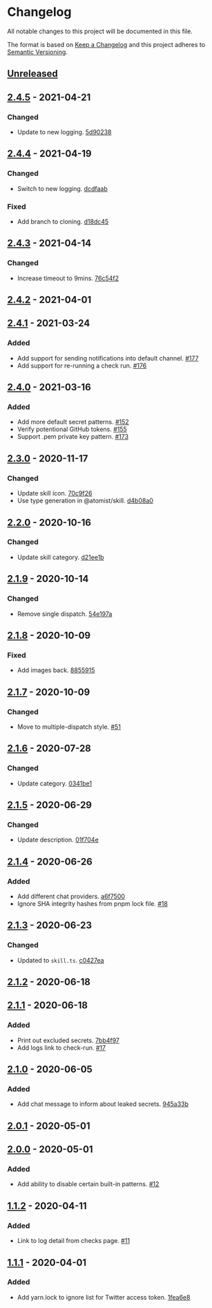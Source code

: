 # Changelog

All notable changes to this project will be documented in this file.

The format is based on [Keep a Changelog](http://keepachangelog.com/)
and this project adheres to [Semantic Versioning](http://semver.org/).

## [Unreleased](https://github.com/atomist-skills/github-secret-scanner-skill/compare/2.4.5...HEAD)

## [2.4.5](https://github.com/atomist-skills/github-secret-scanner-skill/compare/2.4.4...2.4.5) - 2021-04-21

### Changed

-   Update to new logging. [5d90238](https://github.com/atomist-skills/github-secret-scanner-skill/commit/5d902384a40d6ac2f16cc509dddf748bc42646e0)

## [2.4.4](https://github.com/atomist-skills/github-secret-scanner-skill/compare/2.4.3...2.4.4) - 2021-04-19

### Changed

-   Switch to new logging. [dcdfaab](https://github.com/atomist-skills/github-secret-scanner-skill/commit/dcdfaaba10f6b8703b38926a689db6c679b15814)

### Fixed

-   Add branch to cloning. [d18dc45](https://github.com/atomist-skills/github-secret-scanner-skill/commit/d18dc45c4811152335797c3e2b21079af78620ff)

## [2.4.3](https://github.com/atomist-skills/github-secret-scanner-skill/compare/2.4.2...2.4.3) - 2021-04-14

### Changed

-   Increase timeout to 9mins. [76c54f2](https://github.com/atomist-skills/github-secret-scanner-skill/commit/76c54f2679d8ed44255fd85e137b429176681986)

## [2.4.2](https://github.com/atomist-skills/github-secret-scanner-skill/compare/2.4.1...2.4.2) - 2021-04-01

## [2.4.1](https://github.com/atomist-skills/github-secret-scanner-skill/compare/2.4.0...2.4.1) - 2021-03-24

### Added

-   Add support for sending notifications into default channel. [#177](https://github.com/atomist-skills/github-secret-scanner-skill/issues/177)
-   Add support for re-running a check run. [#176](https://github.com/atomist-skills/github-secret-scanner-skill/issues/176)

## [2.4.0](https://github.com/atomist-skills/github-secret-scanner-skill/compare/2.3.0...2.4.0) - 2021-03-16

### Added

-   Add more default secret patterns. [#152](https://github.com/atomist-skills/github-secret-scanner-skill/issues/152)
-   Verify potentional GitHub tokens. [#155](https://github.com/atomist-skills/github-secret-scanner-skill/issues/155)
-   Support .pem private key pattern. [#173](https://github.com/atomist-skills/github-secret-scanner-skill/issues/173)

## [2.3.0](https://github.com/atomist-skills/github-secret-scanner-skill/compare/2.2.0...2.3.0) - 2020-11-17

### Changed

-   Update skill icon. [70c9f26](https://github.com/atomist-skills/github-secret-scanner-skill/commit/70c9f2624f201bbf028a7a4ace733f1a1956acbb)
-   Use type generation in @atomist/skill. [d4b08a0](https://github.com/atomist-skills/github-secret-scanner-skill/commit/d4b08a0f17afdb61016fea734fb778c435c62423)

## [2.2.0](https://github.com/atomist-skills/github-secret-scanner-skill/compare/2.1.9...2.2.0) - 2020-10-16

### Changed

-   Update skill category. [d21ee1b](https://github.com/atomist-skills/github-secret-scanner-skill/commit/d21ee1bbfd4a54038ca98b6e7fdafa5604acae30)

## [2.1.9](https://github.com/atomist-skills/github-secret-scanner-skill/compare/2.1.8...2.1.9) - 2020-10-14

### Changed

-   Remove single dispatch. [54e197a](https://github.com/atomist-skills/github-secret-scanner-skill/commit/54e197a2ddb54722cdef329bd773a737ead89fb6)

## [2.1.8](https://github.com/atomist-skills/github-secret-scanner-skill/compare/2.1.7...2.1.8) - 2020-10-09

### Fixed

-   Add images back. [8855915](https://github.com/atomist-skills/github-secret-scanner-skill/commit/88559152a1b4839e3070931614420d58ee15384d)

## [2.1.7](https://github.com/atomist-skills/github-secret-scanner-skill/compare/2.1.6...2.1.7) - 2020-10-09

### Changed

-   Move to multiple-dispatch style. [#51](https://github.com/atomist-skills/github-secret-scanner-skill/issues/51)

## [2.1.6](https://github.com/atomist-skills/github-secret-scanner-skill/compare/2.1.5...2.1.6) - 2020-07-28

### Changed

-   Update category. [0341be1](https://github.com/atomist-skills/github-secret-scanner-skill/commit/0341be1d9938cb6608b0b97c01735edff77b365d)

## [2.1.5](https://github.com/atomist-skills/github-secret-scanner-skill/compare/2.1.4...2.1.5) - 2020-06-29

### Changed

-   Update description. [01f704e](https://github.com/atomist-skills/github-secret-scanner-skill/commit/01f704e8878a82dbf295ebdfbfcf47ebb3a9c129)

## [2.1.4](https://github.com/atomist-skills/github-secret-scanner-skill/compare/2.1.3...2.1.4) - 2020-06-26

### Added

-   Add different chat providers. [a6f7500](https://github.com/atomist-skills/github-secret-scanner-skill/commit/a6f7500f8dd9fa395dbe6d6ae73480fd65de1324)
-   Ignore SHA integrity hashes from pnpm lock file. [#18](https://github.com/atomist-skills/github-secret-scanner-skill/issues/18)

## [2.1.3](https://github.com/atomist-skills/github-secret-scanner-skill/compare/2.1.2...2.1.3) - 2020-06-23

### Changed

-   Updated to `skill.ts`. [c0427ea](https://github.com/atomist-skills/github-secret-scanner-skill/commit/c0427ea4fadcce712f3030e0223090037afdc65d)

## [2.1.2](https://github.com/atomist-skills/github-secret-scanner-skill/compare/2.1.1...2.1.2) - 2020-06-18

## [2.1.1](https://github.com/atomist-skills/github-secret-scanner-skill/compare/2.1.0...2.1.1) - 2020-06-18

### Added

-   Print out excluded secrets. [7bb4f97](https://github.com/atomist-skills/github-secret-scanner-skill/commit/7bb4f977e51386e626adf2b94c9e89de24d008bb)
-   Add logs link to check-run. [#17](https://github.com/atomist-skills/github-secret-scanner-skill/issues/17)

## [2.1.0](https://github.com/atomist-skills/github-secret-scanner-skill/compare/2.0.1...2.1.0) - 2020-06-05

### Added

-   Add chat message to inform about leaked secrets. [945a33b](https://github.com/atomist-skills/github-secret-scanner-skill/commit/945a33bb23dde7f1ee056e60fafefeb5d99b5bbb)

## [2.0.1](https://github.com/atomist-skills/github-secret-scanner-skill/compare/2.0.0...2.0.1) - 2020-05-01

## [2.0.0](https://github.com/atomist-skills/github-secret-scanner-skill/compare/1.1.2...2.0.0) - 2020-05-01

### Added

-   Add ability to disable certain built-in patterns. [#12](https://github.com/atomist-skills/github-secret-scanner-skill/issues/12)

## [1.1.2](https://github.com/atomist-skills/github-secret-scanner-skill/compare/1.1.1...1.1.2) - 2020-04-11

### Added

-   Link to log detail from checks page. [#11](https://github.com/atomist-skills/github-secret-scanner-skill/issues/11)

## [1.1.1](https://github.com/atomist-skills/github-secret-scanner-skill/tree/1.1.1) - 2020-04-01

### Added

-   Add yarn.lock to ignore list for Twitter access token. [1fea6e8](https://github.com/atomist-skills/github-secret-scanner-skill/commit/1fea6e85c7db134a6999ad6e2f21c1c35950b1ba)
